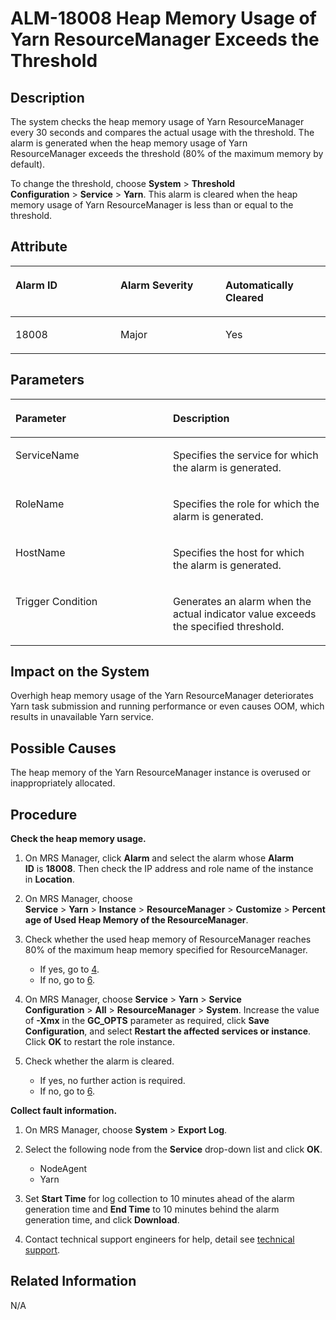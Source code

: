 # ALM-18008 Heap Memory Usage of Yarn ResourceManager Exceeds the Threshold<a name="EN-US_TOPIC_0125375667"></a>

## Description<a name="sf51eae172a7743db9576484fab3b47be"></a>

The system checks the heap memory usage of Yarn ResourceManager every 30 seconds and compares the actual usage with the threshold. The alarm is generated when the heap memory usage of Yarn ResourceManager exceeds the threshold \(80% of the maximum memory by default\).

To change the threshold, choose  **System** \> **Threshold Configuration** \> **Service** \> **Yarn**. This alarm is cleared when the heap memory usage of Yarn ResourceManager is less than or equal to the threshold.

## Attribute<a name="sc089da1d61e74ddcabad5ceba2462da7"></a>

<a name="t6436834181124243bec6886685aa6cfb"></a>
<table><thead align="left"><tr id="r8bc573457f504048ad2d8ec3629b7446"><th class="cellrowborder" valign="top" width="33.33333333333333%" id="mcps1.1.4.1.1"><p id="a9faa13617e84406abf3b2d770b341762"><a name="a9faa13617e84406abf3b2d770b341762"></a><a name="a9faa13617e84406abf3b2d770b341762"></a>Alarm ID</p>
</th>
<th class="cellrowborder" valign="top" width="33.33333333333333%" id="mcps1.1.4.1.2"><p id="a921c1175b4144600932caee3c6c4655f"><a name="a921c1175b4144600932caee3c6c4655f"></a><a name="a921c1175b4144600932caee3c6c4655f"></a>Alarm Severity</p>
</th>
<th class="cellrowborder" valign="top" width="33.33333333333333%" id="mcps1.1.4.1.3"><p id="a82a9794011c14f5b83f650e9a60f0bbc"><a name="a82a9794011c14f5b83f650e9a60f0bbc"></a><a name="a82a9794011c14f5b83f650e9a60f0bbc"></a>Automatically Cleared</p>
</th>
</tr>
</thead>
<tbody><tr id="rce30b9f54a07496691212adee7fce700"><td class="cellrowborder" valign="top" width="33.33333333333333%" headers="mcps1.1.4.1.1 "><p id="a171ef75fbafa4f4ea4ef278c28df3846"><a name="a171ef75fbafa4f4ea4ef278c28df3846"></a><a name="a171ef75fbafa4f4ea4ef278c28df3846"></a>18008</p>
</td>
<td class="cellrowborder" valign="top" width="33.33333333333333%" headers="mcps1.1.4.1.2 "><p id="a2dee74266527480ba5865682eb0d1e98"><a name="a2dee74266527480ba5865682eb0d1e98"></a><a name="a2dee74266527480ba5865682eb0d1e98"></a>Major</p>
</td>
<td class="cellrowborder" valign="top" width="33.33333333333333%" headers="mcps1.1.4.1.3 "><p id="a1cd52b2973944923b3d4b592ea516f47"><a name="a1cd52b2973944923b3d4b592ea516f47"></a><a name="a1cd52b2973944923b3d4b592ea516f47"></a>Yes</p>
</td>
</tr>
</tbody>
</table>

## Parameters<a name="sfe65e4f68e7f4b32ae59f85ec57b8820"></a>

<a name="t3a60c77410c54bdc82db6e1df5126b1c"></a>
<table><thead align="left"><tr id="rde224c1bd57d46459b55fb70436a13ca"><th class="cellrowborder" valign="top" width="50%" id="mcps1.1.3.1.1"><p id="a0b42f77af5a845ebbddb629342d40636"><a name="a0b42f77af5a845ebbddb629342d40636"></a><a name="a0b42f77af5a845ebbddb629342d40636"></a>Parameter</p>
</th>
<th class="cellrowborder" valign="top" width="50%" id="mcps1.1.3.1.2"><p id="a5bc14d34b532456a83cf27f8416f8791"><a name="a5bc14d34b532456a83cf27f8416f8791"></a><a name="a5bc14d34b532456a83cf27f8416f8791"></a>Description</p>
</th>
</tr>
</thead>
<tbody><tr id="r3b5ce6824c4440659ec62416b4e83764"><td class="cellrowborder" valign="top" width="50%" headers="mcps1.1.3.1.1 "><p id="ab05864cd4d7245aeaeee971b2e3beb0d"><a name="ab05864cd4d7245aeaeee971b2e3beb0d"></a><a name="ab05864cd4d7245aeaeee971b2e3beb0d"></a>ServiceName</p>
</td>
<td class="cellrowborder" valign="top" width="50%" headers="mcps1.1.3.1.2 "><p id="a17aa9496211047e3bff7f15b5216adcc"><a name="a17aa9496211047e3bff7f15b5216adcc"></a><a name="a17aa9496211047e3bff7f15b5216adcc"></a>Specifies the service for which the alarm is generated.</p>
</td>
</tr>
<tr id="rd8b31259da5a4ee1a1e836e7dc324790"><td class="cellrowborder" valign="top" width="50%" headers="mcps1.1.3.1.1 "><p id="aa7bf835cb91744f68a99138d7d14675a"><a name="aa7bf835cb91744f68a99138d7d14675a"></a><a name="aa7bf835cb91744f68a99138d7d14675a"></a>RoleName</p>
</td>
<td class="cellrowborder" valign="top" width="50%" headers="mcps1.1.3.1.2 "><p id="ae3e21e37a56548ce9eb57a111189fb97"><a name="ae3e21e37a56548ce9eb57a111189fb97"></a><a name="ae3e21e37a56548ce9eb57a111189fb97"></a>Specifies the role for which the alarm is generated.</p>
</td>
</tr>
<tr id="r98cd53d926a14747a9839fdb1dd441fb"><td class="cellrowborder" valign="top" width="50%" headers="mcps1.1.3.1.1 "><p id="a9acf0e7db7614b5f8c50fd534721b030"><a name="a9acf0e7db7614b5f8c50fd534721b030"></a><a name="a9acf0e7db7614b5f8c50fd534721b030"></a>HostName</p>
</td>
<td class="cellrowborder" valign="top" width="50%" headers="mcps1.1.3.1.2 "><p id="a51d1d05948f24f79b9f10c9b9945aabb"><a name="a51d1d05948f24f79b9f10c9b9945aabb"></a><a name="a51d1d05948f24f79b9f10c9b9945aabb"></a>Specifies the host for which the alarm is generated.</p>
</td>
</tr>
<tr id="re2754b61aff2415487ebe32cbd80d891"><td class="cellrowborder" valign="top" width="50%" headers="mcps1.1.3.1.1 "><p id="ae8f716b8cc3f4a4a993eb1278f7785e6"><a name="ae8f716b8cc3f4a4a993eb1278f7785e6"></a><a name="ae8f716b8cc3f4a4a993eb1278f7785e6"></a>Trigger Condition</p>
</td>
<td class="cellrowborder" valign="top" width="50%" headers="mcps1.1.3.1.2 "><p id="adbeca1f06db64741a5e7049d5c34a7d9"><a name="adbeca1f06db64741a5e7049d5c34a7d9"></a><a name="adbeca1f06db64741a5e7049d5c34a7d9"></a>Generates an alarm when the actual indicator value exceeds the specified threshold.</p>
</td>
</tr>
</tbody>
</table>

## Impact on the System<a name="s7cac88f2cc394b91954aae3b5a3e9e57"></a>

Overhigh heap memory usage of the Yarn ResourceManager deteriorates Yarn task submission and running performance or even causes OOM, which results in unavailable Yarn service.

## Possible Causes<a name="s10dfc97886e74b9fbf6e25606cc81299"></a>

The heap memory of the Yarn ResourceManager instance is overused or inappropriately allocated.

## Procedure<a name="s21abee465d544f28a1c180cdcf5999cd"></a>

**Check the heap memory usage.**

1.  On MRS Manager, click  **Alarm** and select the alarm whose **Alarm ID** is **18008**. Then check the IP address and role name of the instance in **Location**.
2.  On MRS Manager, choose  **Service** \> **Yarn** \> **Instance** \> **ResourceManager** \> **Customize** \> **Percentage of Used Heap Memory of the ResourceManager**.
3.  Check whether the used heap memory of ResourceManager reaches 80% of the maximum heap memory specified for ResourceManager.
    -   If yes, go to  [4](#l0913a530153f4d969d31dcca40ee1a27).
    -   If no, go to  [6](#l78d821be1633426ab1dc6716ed5df612).

4.  <a name="l0913a530153f4d969d31dcca40ee1a27"></a>On MRS Manager, choose  **Service** \> **Yarn** \> **Service Configuration** \> **All** \> **ResourceManager** \> **System**. Increase the value of **-Xmx** in the **GC\_OPTS** parameter as required, click **Save Configuration**, and select **Restart the affected services or instance**. Click **OK**  to restart the role instance.
5.  Check whether the alarm is cleared.
    -   If yes, no further action is required.
    -   If no, go to  [6](#l78d821be1633426ab1dc6716ed5df612).


**Collect fault information.**

1.  <a name="l78d821be1633426ab1dc6716ed5df612"></a>On MRS Manager, choose  **System** \> **Export Log**.
2.  Select the following node from the  **Service** drop-down list and click **OK**.
    -   NodeAgent
    -   Yarn

3.  Set  **Start Time** for log collection to 10 minutes ahead of the alarm generation time and **End Time** to 10 minutes behind the alarm generation time, and click **Download**.
4.  Contact technical support engineers for help, detail see  [technical support](https://docs.otc.t-systems.com/en-us/public/learnmore.html).

## Related Information<a name="s363714484ec94dca84219b52de6e71e6"></a>

N/A

